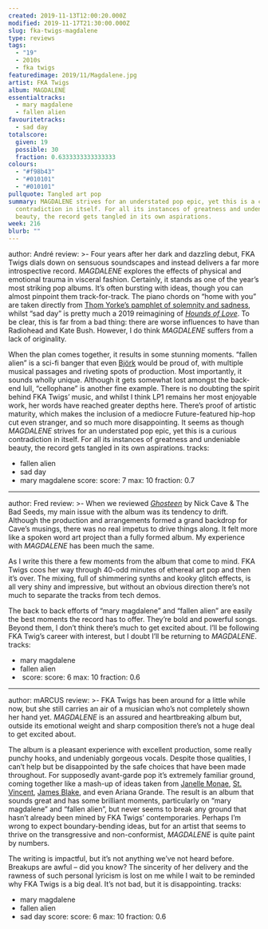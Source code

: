 ```yaml
---
created: 2019-11-13T12:00:20.000Z
modified: 2019-11-17T21:30:00.000Z
slug: fka-twigs-magdalene
type: reviews
tags:
  - "19"
  - 2010s
  - fka twigs
featuredimage: 2019/11/Magdalene.jpg
artist: FKA Twigs
album: MAGDALENE
essentialtracks:
  - mary magdalene
  - fallen alien
favouritetracks:
  - sad day
totalscore:
  given: 19
  possible: 30
  fraction: 0.6333333333333333
colours:
  - "#f98b43"
  - "#010101"
  - "#010101"
pullquote: Tangled art pop
summary: MAGDALENE strives for an understated pop epic, yet this is a curious
  contradiction in itself. For all its instances of greatness and undeniable
  beauty, the record gets tangled in its own aspirations.
week: 216
blurb: ""
---
```

author: André
review: >-
  Four years after her dark and dazzling debut, FKA Twigs dials down on sensuous
  soundscapes and instead delivers a far more introspective record. *MAGDALENE*
  explores the effects of physical and emotional trauma in visceral fashion.
  Certainly, it stands as one of the year’s most striking pop albums. It’s often
  bursting with ideas, though you can almost pinpoint them track-for-track. The
  piano chords on “home with you” are taken directly from [Thom Yorke’s pamphlet
  of solemnity and sadness](<https://audioxide.com/reviews/thom-yorke-anima/>),
  whilst “sad day” is pretty much a 2019 reimagining of [*Hounds of
  Love*](<https://audioxide.com/reviews/kate-bush-hounds-of-love/>). To be
  clear, this is far from a bad thing: there are worse influences to have than
  Radiohead and Kate Bush. However, I do think *MAGDALENE* suffers from a lack
  of originality.

  When the plan comes together, it results in some stunning moments. “fallen alien” is a sci-fi banger that even [Björk](<https://audioxide.com/reviews/bjork-homogenic/>) would be proud of, with multiple musical passages and riveting spots of production. Most importantly, it sounds wholly unique. Although it gets somewhat lost amongst the back-end lull, “cellophane” is another fine example. There is no doubting the spirit behind FKA Twigs’ music, and whilst I think LP1 remains her most enjoyable work, her words have reached greater depths here. There’s proof of artistic maturity, which makes the inclusion of a mediocre Future-featured hip-hop cut even stranger, and so much more disappointing. It seems as though *MAGDALENE* strives for an understated pop epic, yet this is a curious contradiction in itself. For all its instances of greatness and undeniable beauty, the record gets tangled in its own aspirations.
tracks:
  - fallen alien
  - ­­sad day
  - ­­mary magdalene
score:
  score: 7
  max: 10
  fraction: 0.7
---
author: Fred
review: >-
  When we reviewed
  [*Ghosteen*](<https://audioxide.com/reviews/nick-cave-and-the-bad-seeds-ghosteen/>)
  by Nick Cave & The Bad Seeds, my main issue with the album was its tendency to
  drift. Although the production and arrangements formed a grand backdrop for
  Cave’s musings, there was no real impetus to drive things along. It felt more
  like a spoken word art project than a fully formed album. My experience with
  *MAGDALENE* has been much the same.

  As I write this there a few moments from the album that come to mind. FKA Twigs coos her way through 40-odd minutes of ethereal art pop and then it’s over. The mixing, full of shimmering synths and kooky glitch effects, is all very shiny and impressive, but without an obvious direction there’s not much to separate the tracks from tech demos.

  The back to back efforts of “mary magdalene” and “fallen alien” are easily the best moments the record has to offer. They’re bold and powerful songs. Beyond them, I don’t think there’s much to get excited about. I’ll be following FKA Twig’s career with interest, but I doubt I’ll be returning to *MAGDALENE*.
tracks:
  - mary magdalene
  - ­­fallen alien
  - ­­
score:
  score: 6
  max: 10
  fraction: 0.6
---
author: mARCUS
review: >-
  FKA Twigs has been around for a little while now, but she still carries an air
  of a musician who’s not completely shown her hand yet. *MAGDALENE* is an
  assured and heartbreaking album but, outside its emotional weight and sharp
  composition there’s not a huge deal to get excited about.


  The album is a pleasant experience with excellent production, some really punchy hooks, and undeniably gorgeous vocals. Despite those qualities, I can’t help but be disappointed by the safe choices that have been made throughout. For supposedly avant-garde pop it’s extremely familiar ground, coming together like a mash-up of ideas taken from [Janelle Monae](<https://audioxide.com/reviews/janelle-monae-dirty-computer/>), [St. Vincent](<https://audioxide.com/reviews/st-vincent-masseduction/>), [James Blake](<https://audioxide.com/reviews/james-blake-assume-form/>), and even Ariana Grande. The result is an album that sounds great and has some brilliant moments, particularly on “mary magdalene” and “fallen alien”, but never seems to break any ground that hasn’t already been mined by FKA Twigs’ contemporaries. Perhaps I’m wrong to expect boundary-bending ideas, but for an artist that seems to thrive on the transgressive and non-conformist, *MAGDALENE* is quite paint by numbers.


  The writing is impactful, but it’s not anything we’ve not heard before. Breakups are awful – did you know? The sincerity of her delivery and the rawness of such personal lyricism is lost on me while I wait to be reminded why FKA Twigs is a big deal. It’s not bad, but it is disappointing.
tracks:
  - mary magdalene
  - ­­fallen alien
  - ­­sad day
score:
  score: 6
  max: 10
  fraction: 0.6
